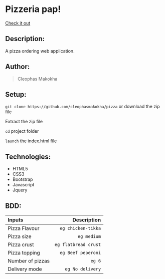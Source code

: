 # Pizzeria pap!
[Check it out](https://cleophasmakokha.github.io/pizza/)

## Description:
A pizza ordering web application.

## Author:
> Cleophas Makokha

## Setup:
`git clone https://github.com/cleophasmakokha/pizza` or download the zip file

Extract the zip file

`cd` project folder

`launch` the index.html file

## Technologies:
* HTML5
* CSS3
* Bootstrap
* Javascript
* Jquery

## BDD:
| Inputs |  Description |
| :---         |          ---: |
| Pizza Flavour   | `eg chicken-tikka`|
| Pizza size     | `eg medium`   |
| Pizza crust    | `eg flatbread crust`   |
| Pizza topping    | `eg Beef peperoni`  |
| Number of pizzas   | `eg 6`   |
| Delivery mode   | `eg No delivery`   |
